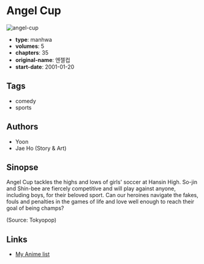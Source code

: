 # Angel Cup

![angel-cup](https://cdn.myanimelist.net/images/manga/2/5434.jpg)

-   **type**: manhwa
-   **volumes**: 5
-   **chapters**: 35
-   **original-name**: 엔젤컵
-   **start-date**: 2001-01-20

## Tags

-   comedy
-   sports

## Authors

-   Yoon
-   Jae Ho (Story & Art)

## Sinopse

Angel Cup tackles the highs and lows of girls' soccer at Hansin High. So-jin and Shin-bee are fiercely competitive and will play against anyone, including boys, for their beloved sport. Can our heroines navigate the fakes, fouls and penalties in the games of life and love well enough to reach their goal of being champs?

(Source: Tokyopop)

## Links

-   [My Anime list](https://myanimelist.net/manga/122/Angel_Cup)
